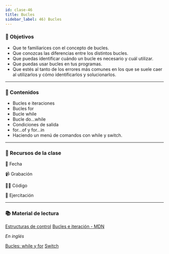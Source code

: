 ```yaml
---
id: clase-46
title: Bucles
sidebar_label: 46) Bucles
---
```


### 🏁 Objetivos

- Que te familiarices con el concepto de bucles.
- Que conozcas las diferencias entre los distintos bucles.
- Que puedas identificar cuándo un bucle es necesario y cuál utilizar.
- Que puedas usar bucles en tus programas.
- Que estés al tanto de los errores más comunes en los que se suele caer al utilizarlos y cómo identificarlos y solucionarlos.

---

### 📝 Contenidos

- Bucles e iteraciones
- Bucles for
- Bucle while
- Bucle do...while
- Condiciones de salida
- for...of y for...in
- Haciendo un menú de comandos con while y switch.

---

### 🚀 Recursos de la clase

📆 Fecha

📹 Grabación

👩‍💻 Código

💪 Ejercitación

---

### 📚 Material de lectura

[Estructuras de control](https://frontend.adaitw.org/docs/js/js04)
[Bucles e iteración - MDN](https://developer.mozilla.org/es/docs/Web/JavaScript/Guide/Bucles_e_iteraci%C3%B3n)

_En inglés_

[Bucles: while y for](https://javascript.info/while-for)
[Switch](https://javascript.info/switch)
